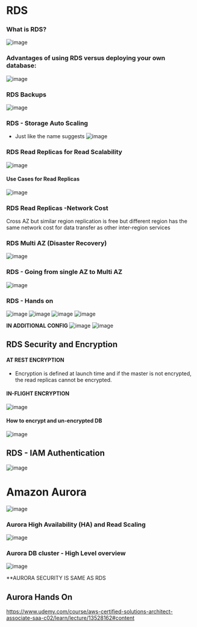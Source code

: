 # RDS
### What is RDS?
![image](https://user-images.githubusercontent.com/43883264/164576619-f115f26a-69fc-4006-bc12-fe831187072a.png)
### Advantages of using RDS versus deploying your own database:
![image](https://user-images.githubusercontent.com/43883264/164576729-06964fc8-66de-4cb1-b8e0-5d6a183e588d.png)
### RDS Backups
![image](https://user-images.githubusercontent.com/43883264/164576799-9c9ea76c-13a3-40da-bfe2-c2da2af53214.png)
### RDS - Storage Auto Scaling
- Just like the name suggests
![image](https://user-images.githubusercontent.com/43883264/164576997-e7ed1077-35af-4582-b926-6372d52717b5.png)

### RDS Read Replicas for Read Scalability

![image](https://user-images.githubusercontent.com/43883264/164578015-dc99e915-2862-4de4-b862-50cc22ddd9c6.png)

#### Use Cases for Read Replicas
![image](https://user-images.githubusercontent.com/43883264/164578229-35fef3d6-5a83-4f3c-b830-817a4c4b4e0a.png)

### RDS Read Replicas -Network Cost
Cross AZ but similar region replication is free but different region has the same network cost for data transfer as other inter-region services

### RDS Multi AZ (Disaster Recovery)
![image](https://user-images.githubusercontent.com/43883264/164578922-b63c8f1f-1dc9-4811-83eb-61b9b372f52c.png)

### RDS - Going from single AZ to Multi AZ
![image](https://user-images.githubusercontent.com/43883264/164579050-d1e69195-aa5f-4cda-a500-c16e4cc1c7b6.png)

### RDS - Hands on
![image](https://user-images.githubusercontent.com/43883264/164579613-0b3d682c-9880-40a3-8d77-c9dfb4b2bf6d.png)
![image](https://user-images.githubusercontent.com/43883264/164579630-28e18786-9187-4728-8bc7-e02f34425404.png)
![image](https://user-images.githubusercontent.com/43883264/164579839-b9e4a22f-81a5-4770-94ce-09fef3c920cf.png)
![image](https://user-images.githubusercontent.com/43883264/164579880-ccbb843d-9c68-4423-b800-048731b9c4ac.png)

**IN ADDITIONAL CONFIG**
![image](https://user-images.githubusercontent.com/43883264/164579934-e71d5d56-0da8-449c-82d9-5e4bbb906101.png)
![image](https://user-images.githubusercontent.com/43883264/164579958-2f375b6c-4520-40f7-8a8b-a4bf8cd430bc.png)

## RDS Security and Encryption
#### AT REST ENCRYPTION
- Encryption is defined at launch time and if the master is not encrypted, the read replicas cannot be encrypted.
#### IN-FLIGHT ENCRYPTION
![image](https://user-images.githubusercontent.com/43883264/164582850-7d3a5385-ec4d-4fd6-8f54-e24367c52951.png)
#### How to encrypt and un-encrypted DB
![image](https://user-images.githubusercontent.com/43883264/164583017-1db0af20-b52d-48ce-b037-e0283fea0625.png)

## RDS - IAM Authentication
![image](https://user-images.githubusercontent.com/43883264/164586047-9184ecd1-852e-40d2-94e9-3d6921213910.png)


# Amazon Aurora
![image](https://user-images.githubusercontent.com/43883264/164586418-a8118d2e-9764-4c6c-880a-a191c751a8d0.png)
### Aurora High Availability (HA) and Read Scaling
![image](https://user-images.githubusercontent.com/43883264/164586709-812e09e0-3f09-4ee9-8ff3-36d0544c8635.png)

### Aurora DB cluster - High Level overview
![image](https://user-images.githubusercontent.com/43883264/164586968-291296ba-6433-4c0d-bcfa-9321fa4b2eda.png)

**AURORA SECURITY IS SAME AS RDS

## Aurora Hands On
https://www.udemy.com/course/aws-certified-solutions-architect-associate-saa-c02/learn/lecture/13528162#content
